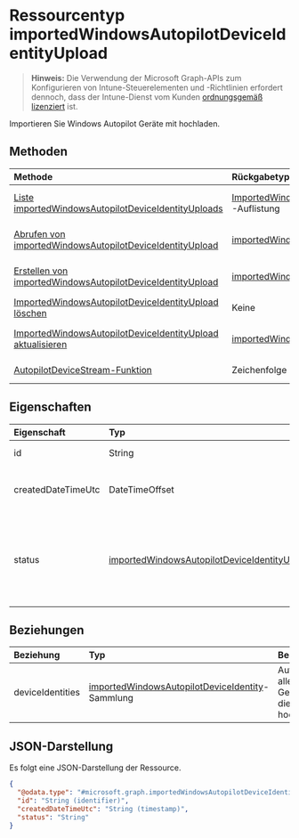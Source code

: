 # <a name="importedwindowsautopilotdeviceidentityupload-resource-type"></a>Ressourcentyp importedWindowsAutopilotDeviceIdentityUpload

> **Hinweis:** Die Verwendung der Microsoft Graph-APIs zum Konfigurieren von Intune-Steuerelementen und -Richtlinien erfordert dennoch, dass der Intune-Dienst vom Kunden [ordnungsgemäß lizenziert](https://go.microsoft.com/fwlink/?linkid=839381) ist.

Importieren Sie Windows Autopilot Geräte mit hochladen.
## <a name="methods"></a>Methoden
|Methode|Rückgabetyp|Beschreibung|
|:---|:---|:---|
|[Liste importedWindowsAutopilotDeviceIdentityUploads](../api/intune_enrollment_importedwindowsautopilotdeviceidentityupload_list.md)|[ImportedWindowsAutopilotDeviceIdentityUpload](../resources/intune_enrollment_importedwindowsautopilotdeviceidentityupload.md) -Auflistung|Listeneigenschaften und Beziehungen der [ImportedWindowsAutopilotDeviceIdentityUpload](../resources/intune_enrollment_importedwindowsautopilotdeviceidentityupload.md) -Objekte.|
|[Abrufen von importedWindowsAutopilotDeviceIdentityUpload](../api/intune_enrollment_importedwindowsautopilotdeviceidentityupload_get.md)|[importedWindowsAutopilotDeviceIdentityUpload](../resources/intune_enrollment_importedwindowsautopilotdeviceidentityupload.md)|Lesen Sie Eigenschaften und Beziehungen des [ImportedWindowsAutopilotDeviceIdentityUpload](../resources/intune_enrollment_importedwindowsautopilotdeviceidentityupload.md) -Objekts.|
|[Erstellen von importedWindowsAutopilotDeviceIdentityUpload](../api/intune_enrollment_importedwindowsautopilotdeviceidentityupload_create.md)|[importedWindowsAutopilotDeviceIdentityUpload](../resources/intune_enrollment_importedwindowsautopilotdeviceidentityupload.md)|Erstellen eines neuen [ImportedWindowsAutopilotDeviceIdentityUpload](../resources/intune_enrollment_importedwindowsautopilotdeviceidentityupload.md) -Objekts.|
|[ImportedWindowsAutopilotDeviceIdentityUpload löschen](../api/intune_enrollment_importedwindowsautopilotdeviceidentityupload_delete.md)|Keine|Löscht eine [ImportedWindowsAutopilotDeviceIdentityUpload](../resources/intune_enrollment_importedwindowsautopilotdeviceidentityupload.md).|
|[ImportedWindowsAutopilotDeviceIdentityUpload aktualisieren](../api/intune_enrollment_importedwindowsautopilotdeviceidentityupload_update.md)|[importedWindowsAutopilotDeviceIdentityUpload](../resources/intune_enrollment_importedwindowsautopilotdeviceidentityupload.md)|Aktualisieren Sie die Eigenschaften eines [ImportedWindowsAutopilotDeviceIdentityUpload](../resources/intune_enrollment_importedwindowsautopilotdeviceidentityupload.md) -Objekts.|
|[AutopilotDeviceStream-Funktion](../api/intune_enrollment_importedwindowsautopilotdeviceidentityupload_autopilotdevicestream.md)|Zeichenfolge|Erstellen Sie eine Anforderung Upload mit Autopilot Gerät Stream darin.|

## <a name="properties"></a>Eigenschaften
|Eigenschaft|Typ|Beschreibung|
|:---|:---|:---|
|id|String|GUID des Objekts|
|createdDateTimeUtc|DateTimeOffset|DateTime, wenn die Entität erstellt wird.|
|status|[importedWindowsAutopilotDeviceIdentityUploadStatus](../resources/intune_enrollment_importedwindowsautopilotdeviceidentityuploadstatus.md)|Hochladen Sie Status. Mögliche Werte: `noUpload`, `pending`, `complete`, `error`.|

## <a name="relationships"></a>Beziehungen
|Beziehung|Typ|Beschreibung|
|:---|:---|:---|
|deviceIdentities|[importedWindowsAutopilotDeviceIdentity](../resources/intune_enrollment_importedwindowsautopilotdeviceidentity.md)-Sammlung|Auflistung aller Autopilot Geräte als Teil dieses hochladen.|

## <a name="json-representation"></a>JSON-Darstellung
Es folgt eine JSON-Darstellung der Ressource.
<!-- {
  "blockType": "resource",
  "keyProperty": "id",
  "@odata.type": "microsoft.graph.importedWindowsAutopilotDeviceIdentityUpload"
}
-->
``` json
{
  "@odata.type": "#microsoft.graph.importedWindowsAutopilotDeviceIdentityUpload",
  "id": "String (identifier)",
  "createdDateTimeUtc": "String (timestamp)",
  "status": "String"
}
```



